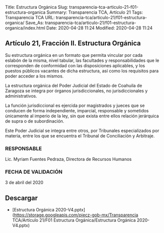 Title: Estructura Orgánica
Slug: transparencia-tca-articulo-21-f01-estructura-organica
Summary: Transparencia TCA, Artículo 21
Tags: Transparencia TCA
URL: transparencia-tca/articulo-21/f01-estructura-organica/
Save_As: transparencia-tca/articulo-21/f01-estructura-organica/index.html
Date: 2020-04-28 11:24
Modified: 2020-04-28 11:24


## Artículo 21, Fracción II. Estructura Orgánica

Su estructura orgánica en un formato que permita vincular por cada eslabón de la misma, nivel tabular, las facultades y responsabilidades que le corresponden de conformidad con las disposiciones aplicables, y los puestos públicos vacantes de dicha estructura, así como los requisitos para poder acceder a los mismos.

La estructura orgánica del Poder Judicial del Estado de Coahuila de Zaragoza se integra por órganos jurisdiccionales, no jurisdiccionales y administrativos.

La función jurisdiccional es ejercida por magistrados y jueces que se conducen de forma independiente, imparcial, responsable y sometidos únicamente al imperio de la ley, sin que exista entre ellos relación jerárquica de supra o de subordinación.

Este Poder Judicial se integra entre otros, por Tribunales especializados por materia, entre los que se encuentra el Tribunal de Conciliación y Arbitraje.


### RESPONSABLE

Lic. Myriam Fuentes Pedraza, Directora de Recursos Humanos


### FECHA DE VALIDACIÓN

3 de abril del 2020



## Descargar


* [Estructura Orgánica 2020-V4.pptx](https://storage.googleapis.com/pjecz-gob-mx/Transparencia TCA/Artículo 21/F01 Estructura Orgánica/Estructura Orgánica 2020-V4.pptx)


